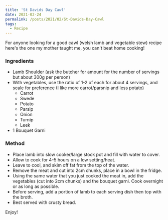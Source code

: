 ```yaml
---
title: 'St Davids Day Cawl'
date: 2021-02-24
permalink: /posts/2021/02/St-Davids-Day-Cawl
tags:
  - Recipe
---
```


For anyone looking for a good cawl (welsh lamb and vegetable stew) recipe here's the one my mother taught me, you can't beat home cooking! 

### Ingredients

  * Lamb Shoulder (ask the butcher for amount for the number of servings but about 300g per person)
  * With vegetables, use the ratio of 1-2 of each for about 4 servings, and scale for preference (I like more carrot/parsnip and less potato)
    * Carrot
    * Swede
    * Potato
    * Parsip
    * Onion
    * Turnip
    * Leek
  * 1 Bouquet Garni


 ### Method

 * Place lamb into slow cooker/large stock pot and fill with water to cover.
 * Allow to cook for 4-5 hours on a low setting/heat. 
 * Leave to cool, and skim off fat from the top of the water. 
 * Remove the meat and cut into 2cm chunks, place in a bowl in the fridge. 
 * Using the same water that you just cooked the meat in, add the vegetables (cut into 2cm chunks) and the bouquet garni. Cook overnight or as long as possible. 
 * Before serving, add a portion of lamb to each serving dish then top with the broth. 
 * Best served with crusty bread. 

 Enjoy!
 